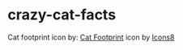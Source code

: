 # crazy-cat-facts

Cat footprint icon by:
<a target="_blank" href="https://icons8.com/icon/121441/cat-footprint">Cat Footprint</a> icon by <a target="_blank" href="https://icons8.com">Icons8</a>
